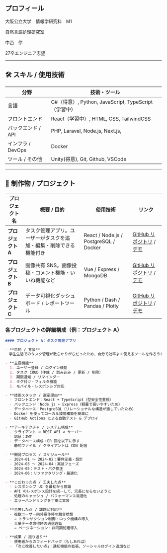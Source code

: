 

<!--
**KenshinKaraage/KenshinKaraage** is a ✨ _special_ ✨ repository because its `README.md` (this file) appears on your GitHub profile.

Here are some ideas to get you started:

- 🔭 I’m currently working on ...
- 🌱 I’m currently learning ...
- 👯 I’m looking to collaborate on ...
- 🤔 I’m looking for help with ...
- 💬 Ask me about ...
- 📫 How to reach me: ...
- 😄 Pronouns: ...
- ⚡ Fun fact: ...
-->

<!-- =======================
     ヘッダー / 挨拶・自己紹介
======================= -->
## プロフィール

大阪公立大学　情報学研究科　M1

自然言語処理研究室

中西　伶


27卒エンジニア志望

---

## 🛠 スキル / 使用技術

| 分野 | 技術・ツール |
|---|---|
| 言語 | C#（得意）, Python, JavaScript, TypeScript（学習中） |
| フロントエンド |  React（学習中）, HTML, CSS, TailwindCSS |
| バックエンド / API | PHP, Laravel, Node.js, Next.js,  |
| インフラ / DevOps | Docker |
| ツール / その他 | Unity(得意), Git, Github, VSCode |

---

## 📂 制作物 / プロジェクト


| プロジェクト名 | 概要 / 目的 | 使用技術 | リンク |
|---|---|---|---|
| **プロジェクト A** | タスク管理アプリ。ユーザーがタスクを追加・編集・削除できる機能付き | React / Node.js / PostgreSQL / Docker | [GitHub リポジトリ](リンク) / [デモ](リンク) |
| **プロジェクト B** | 画像共有 SNS。画像投稿・コメント機能・いいね機能など | Vue / Express / MongoDB | [GitHub リポジトリ](リンク) / [デモ](リンク) |
| **プロジェクト C** | データ可視化ダッシュボード / レポートツール | Python / Dash / Pandas / Plotly | [GitHub リポジトリ](リンク) / [デモ](リンク) |

### 各プロジェクトの詳細構成（例：プロジェクト A）

```md
#### プロジェクト A：タスク管理アプリ

- **目的 / 背景**  
　学生生活でのタスク管理が散らかりがちだったため、自分で効率よく使えるツールを作ろうと思った。

- **主要機能**  
  1. ユーザー登録 / ログイン機能  
  2. タスク CRUD（作成 / 読み込み / 更新 / 削除）  
  3. 期限通知 / リマインダー  
  4. タグ付け・フィルタ機能  
  5. モバイル・レスポンシブ対応  

- **技術スタック / 選定理由**  
  - フロントエンド：React + TypeScript（型安全性重視）  
  - バックエンド：Node.js + Express（軽量で扱いやすいため）  
  - データベース：PostgreSQL（リレーショナルな構造が適していたため）  
  - Docker を使ってローカル環境構築を簡単に  
  - GitHub Actions による自動テスト & デプロイ  

- **アーキテクチャ / システム構成**  
  - クライアント ⇄ REST API ⇄ サーバー  
  - 認証：JWT  
  - データベース構成・ER 図を以下に示す  
  - 静的ファイル / クライアントは CDN 配信  

- **開発プロセス / スケジュール**  
  - 2024-01 ～ 2024-02：要件定義・設計  
  - 2024-03 ～ 2024-04：実装フェーズ  
  - 2024-05：テスト・バグ修正  
  - 2024-06：リファクタリング・最適化  

- **こだわった点 / 工夫した点**  
  - レスポンシブ UI を最初から意識  
  - API のレスポンス設計を統一して、冗長にならないように  
  - 処理のキャッシュ / パフォーマンス最適化  
  - エラーハンドリングを丁寧に実装  

- **苦労した点 / 課題と対応**  
  - 複数ユーザー同時操作時の競合状態  
    → トランザクション制御・ロック機構の導入  
  - 大量データ取得時の通信遅延  
    → ページネーション・非同期処理導入  

- **成果 / 振り返り**  
  - 使用者からのフィードバック（もしあれば）  
  - 「次に改善したい点」：通知機能の拡張、ソーシャルログイン追加など  
